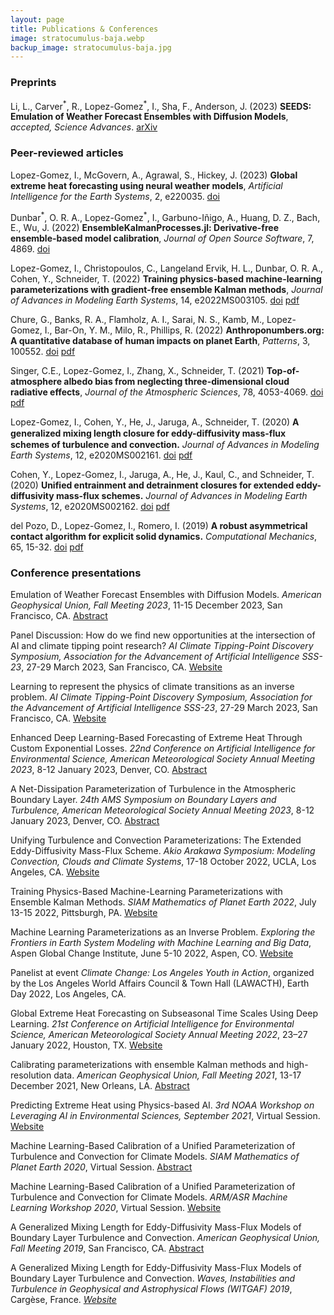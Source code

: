 ```yaml
---
layout: page
title: Publications & Conferences
image: stratocumulus-baja.webp
backup_image: stratocumulus-baja.jpg
---
```


### Preprints

Li, L., Carver<sup>\*</sup>, R., Lopez-Gomez<sup>\*</sup>, I., Sha, F., Anderson, J. (2023) **SEEDS: Emulation of Weather Forecast Ensembles with Diffusion Models**, *accepted, Science Advances*. [arXiv](https://arxiv.org/abs/2306.14066)


### Peer-reviewed articles

Lopez-Gomez, I., McGovern, A., Agrawal, S., Hickey, J. (2023) **Global extreme heat forecasting using neural weather models**, *Artificial Intelligence for the Earth Systems*, 2, e220035. [doi](https://doi.org/10.1175/AIES-D-22-0035.1)

Dunbar<sup>\*</sup>, O. R. A., Lopez-Gomez<sup>\*</sup>, I., Garbuno-Iñigo, A., Huang, D. Z., Bach, E., Wu, J. (2022) **EnsembleKalmanProcesses.jl: Derivative-free ensemble-based model calibration**, *Journal of Open Source Software*, 7, 4869. [doi](https://doi.org/10.21105/joss.04869)

Lopez-Gomez, I., Christopoulos, C., Langeland Ervik, H. L., Dunbar, O. R. A., Cohen, Y., Schneider, T. (2022) **Training physics-based machine-learning parameterizations with gradient-free ensemble Kalman methods**, *Journal of Advances in Modeling Earth Systems*, 14, e2022MS003105. [doi](https://doi.org/10.1029/2022MS003105)  [pdf](https://agupubs.onlinelibrary.wiley.com/doi/epdf/10.1029/2022MS003105)

Chure, G., Banks, R. A., Flamholz, A. I., Sarai, N. S., Kamb, M., Lopez-Gomez, I., Bar-On, Y. M., Milo, R., Phillips, R. (2022) **Anthroponumbers.org: A quantitative database of human impacts on planet Earth**, *Patterns*, 3, 100552. [doi](https://doi.org/10.1016/j.patter.2022.100552) [pdf](https://www.cell.com/action/showPdf?pii=S2666-3899%2822%2900157-X)

Singer, C.E., Lopez-Gomez, I., Zhang, X., Schneider, T. (2021) **Top-of-atmosphere albedo bias from neglecting three-dimensional cloud radiative effects**, *Journal of the Atmospheric Sciences*, 78, 4053-4069. [doi](https://doi.org/10.1175/JAS-D-21-0032.1)  [pdf](https://ilopezgp.github.io/assets/papers/Singer_LopezGomez_Zhang_Schneider_2021.pdf)

Lopez-Gomez, I., Cohen, Y., He, J., Jaruga, A., Schneider, T. (2020) **A generalized mixing length closure for eddy-diﬀusivity mass-flux schemes of turbulence and convection.** *Journal of Advances in Modeling Earth Systems*, 12, e2020MS002161. [doi](https://doi.org/10.1029/2020MS002161)  [pdf](https://agupubs.onlinelibrary.wiley.com/doi/epdf/10.1029/2020MS002161)

Cohen, Y., Lopez-Gomez, I., Jaruga, A., He, J., Kaul, C., and Schneider, T. (2020) **Unified entrainment and detrainment closures for extended eddy-diffusivity mass-flux schemes.** *Journal of Advances in Modeling Earth Systems*, 12, e2020MS002162. [doi](https://doi.org/10.1029/2020MS002162)  [pdf](https://agupubs.onlinelibrary.wiley.com/doi/epdf/10.1029/2020MS002162)

del Pozo, D., Lopez-Gomez, I., Romero, I. (2019) **A robust asymmetrical contact algorithm for explicit solid dynamics.** *Computational Mechanics*, 65, 15-32. [doi](https://doi.org/10.1007/s00466-018-1654-x)  [pdf](https://ilopezgp.github.io/assets/papers/Pozo_LopezGomez_Romero_2019.pdf)  

### Conference presentations

Emulation of Weather Forecast Ensembles with Diffusion Models. *American Geophysical Union, Fall Meeting 2023*, 11-15 December 2023, San Francisco, CA. [Abstract](https://agu.confex.com/agu/fm23/meetingapp.cgi/Paper/1254607)

Panel Discussion: How do we find new opportunities at the intersection of AI and climate tipping point research? *AI Climate Tipping-Point Discovery Symposium, Association for the Advancement of Artificial Intelligence SSS-23*, 27-29 March 2023, San Francisco, CA. [Website](https://secwww.jhuapl.edu/EventLink/Event/220)

Learning to represent the physics of climate transitions as an
inverse problem. *AI Climate Tipping-Point Discovery Symposium, Association for the Advancement of Artificial Intelligence SSS-23*, 27-29 March 2023, San Francisco, CA. [Website](https://secwww.jhuapl.edu/EventLink/Event/220)

Enhanced Deep Learning-Based Forecasting of Extreme Heat Through Custom Exponential Losses. *22nd Conference on Artificial Intelligence for Environmental Science, American Meteorological Society Annual Meeting 2023*, 8-12 January 2023, Denver, CO. [Abstract](https://ams.confex.com/ams/103ANNUAL/meetingapp.cgi/Paper/420090)

A Net-Dissipation Parameterization of Turbulence in the Atmospheric Boundary Layer. *24th AMS Symposium on Boundary Layers and Turbulence, American Meteorological Society Annual Meeting 2023*, 8-12 January 2023, Denver, CO. [Abstract](https://ams.confex.com/ams/103ANNUAL/meetingapp.cgi/Paper/406661)

Unifying Turbulence and Convection Parameterizations: The Extended Eddy-Diffusivity Mass-Flux Scheme. *Akio Arakawa Symposium: Modeling Convection, Clouds and Climate Systems*, 17-18 October 2022, UCLA, Los Angeles, CA. [Website](https://aos.ucla.edu/arakawa-symposium/)

Training Physics-Based Machine-Learning Parameterizations with Ensemble Kalman Methods. *SIAM Mathematics of Planet Earth 2022*, July 13-15 2022, Pittsburgh, PA. [Website](https://meetings.siam.org/sess/dsp_programsess.cfm?SESSIONCODE=73939)

Machine Learning Parameterizations as an Inverse Problem. *Exploring the Frontiers in Earth System Modeling with Machine Learning and Big Data*, Aspen Global Change Institute, June 5-10 2022, Aspen, CO. [Website](https://www.agci.org/event/22s3)

Panelist at event *Climate Change: Los Angeles Youth in Action*, organized by the Los Angeles World Affairs Council & Town Hall (LAWACTH), Earth Day 2022, Los Angeles, CA.

Global Extreme Heat Forecasting on Subseasonal Time Scales Using Deep Learning. *21st Conference on Artificial Intelligence for Environmental Science, American Meteorological Society Annual Meeting 2022*, 23–27 January 2022, Houston, TX. [Website](https://ams.confex.com/ams/102ANNUAL/meetingapp.cgi/Paper/398734)

Calibrating parameterizations with ensemble Kalman methods and high-resolution data. *American Geophysical Union, Fall Meeting 2021*, 13-17 December 2021, New Orleans, LA. [Abstract](https://ui.adsabs.harvard.edu/abs/2021AGUFM.A55C1387L/abstract)

Predicting Extreme Heat using Physics-based AI. *3rd NOAA Workshop on Leveraging AI in Environmental Sciences, September 2021*, Virtual Session. [Website](https://2021noaaaiworkshop.sched.com/)

Machine Learning-Based Calibration of a Unified Parameterization of Turbulence and Convection for Climate Models. *SIAM Mathematics of Planet Earth 2020*, Virtual Session. [Abstract](https://meetings.siam.org/sess/dsp_talk.cfm?p=103779)

Machine Learning-Based Calibration of a Unified Parameterization of Turbulence and Convection for Climate Models. *ARM/ASR Machine Learning Workshop 2020*, Virtual Session. [Website](https://www.arm.gov/news/events/post/64529)

A Generalized Mixing Length for Eddy-Diffusivity Mass-Flux Models of Boundary Layer Turbulence and Convection. *American Geophysical Union, Fall Meeting 2019*, San Francisco, CA. [Abstract](https://ui.adsabs.harvard.edu/abs/2019AGUFM.A32E..02L/abstract)

A Generalized Mixing Length for Eddy-Diffusivity Mass-Flux Models of Boundary Layer Turbulence and Convection. *Waves, Instabilities and Turbulence in Geophysical and Astrophysical Flows (WITGAF) 2019*, Carg&egrave;se, France. [*Website*](https://witgaf2019.sciencesconf.org)


